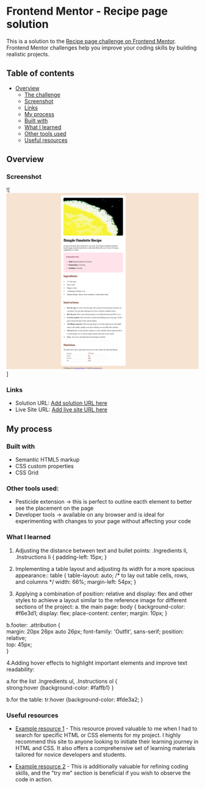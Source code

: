 # Frontend Mentor - Recipe page solution

This is a solution to the [Recipe page challenge on Frontend Mentor](https://www.frontendmentor.io/challenges/recipe-page-KiTsR8QQKm). Frontend Mentor challenges help you improve your coding skills by building realistic projects. 

## Table of contents

- [Overview](#overview)
  - [The challenge](#the-challenge)
  - [Screenshot](#screenshot)
  - [Links](#links)
  - [My process](#my-process)
  - [Built with](#built-with)
  - [What I learned](#what-i-learned)
  - [Other tools used](#other-tools-used)
  - [Useful resources](#useful-resources)



## Overview

### Screenshot

![<img src="images/simple-omelette-recipe-screenshot.png" alt="screenshot-omelette-site">]


### Links

- Solution URL: [Add solution URL here](https://your-solution-url.com)
- Live Site URL: [Add live site URL here](https://your-live-site-url.com)

## My process

### Built with

- Semantic HTML5 markup
- CSS custom properties
- CSS Grid

### Other tools used:
- Pesticide extension -> this is perfect to outline eacth element to better see the placement on the page  
- Developer tools -> available on any browser and is ideal for experimenting with changes to your page without affecting your code

### What I learned

1. Adjusting the distance between text and bullet points:
.Ingredients li,        
.Instructions li {
    padding-left: 15px; 
}

2. Implementing a table layout and adjusting its width for a more spacious appearance::
table {
    table-layout: auto;  /* to lay out table cells, rows, and columns */
    width: 66%;
    margin-left: 54px;
}

3. Applying a combination of position: relative and display: flex and other styles to achieve a layout similar to the reference image for different sections of the project:
a. the main page:
body {
    background-color: #f6e3d1;
    display: flex;
    place-content: center;
    margin: 10px;
}

b.footer:
.attribution {                    
    margin: 20px 26px auto 26px;
    font-family: 'Outfit', sans-serif;
    position: relative;  
    top: 45px;            
}

4.Adding hover effects to highlight important elements and improve text readability:

a.for the list
.Ingredients ul,
.Instructions ol {           
  strong:hover {background-color: #faffb1} 
}

b.for the table:
tr:hover {background-color: #fde3a2;
}


### Useful resources

- [Example resource 1](https://developer.mozilla.org/en-US/) - This resource proved valuable to me when I had to search for specific HTML or CSS elements for my project. I highly recommend this site to anyone looking to initiate their learning journey in HTML and CSS. It also offers a comprehensive set of learning materials tailored for novice developers and students.

- [Example resource 2](https://www.w3schools.com/) - This is additionally valuable for refining coding skills, and the "try me" section is beneficial if you wish to observe the code in action.








